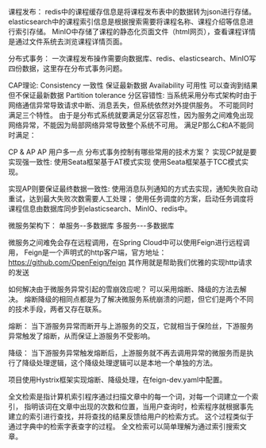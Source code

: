 课程发布：
redis中的课程缓存信息是将课程发布表中的数据转为json进行存储。
elasticsearch中的课程索引信息是根据搜索需要将课程名称、课程介绍等信息进行索引存储。
MinIO中存储了课程的静态化页面文件（html网页），查看课程详情是通过文件系统去浏览课程详情页面。

分布式事务：
一次课程发布操作需要向数据库、redis、elasticsearch、MinIO写四份数据，这里存在分布式事务问题。


CAP理论:
Consistency 一致性 保证最新数据
Availability 可用性 可以查询到结果 但不保证最新数据
Partition tolerance 分区容错性: 当系统采用分布式架构时由于网络通信异常导致请求中断、消息丢失，但系统依然对外提供服务。
不可能同时满足三个特性。
由于是分布式系统就要满足分区容忍性，因为服务之间难免出现网络异常，不能因为局部网络异常导致整个系统不可用。
满足P那么C和A不能同时满足：

CP & AP AP 用户多一点
分布式事务控制有哪些常用的技术方案？
实现CP就是要实现强一致性:
使用Seata框架基于AT模式实现
使用Seata框架基于TCC模式实现。

实现AP则要保证最终数据一致性:
使用消息队列通知的方式去实现，通知失败自动重试，达到最大失败次数需要人工处理；
使用任务调度的方案，启动任务调度将课程信息由数据库同步到elasticsearch、MinIO、redis中。

微服务架构下：
单服务--多数据库
多服务---多数据库


微服务之间难免会存在远程调用，在Spring Cloud中可以使用Feign进行远程调用，
Feign是一个声明式的http客户端，官方地址：https://github.com/OpenFeign/feign
其作用就是帮助我们优雅的实现http请求的发送

如何解决由于微服务异常引起的雪崩效应呢？
可以采用熔断、降级的方法去解决。
熔断降级的相同点都是为了解决微服务系统崩溃的问题，但它们是两个不同的技术手段，两者又存在联系。


熔断：
当下游服务异常而断开与上游服务的交互，它就相当于保险丝，下游服务异常触发了熔断，从而保证上游服务不受影响。

降级：
当下游服务异常触发熔断后，上游服务就不再去调用异常的微服务而是执行了降级处理逻辑，这个降级处理逻辑可以是本地一个单独的方法。

项目使用Hystrix框架实现熔断、降级处理，在feign-dev.yaml中配置。



全文检索是指计算机索引程序通过扫描文章中的每一个词，对每一个词建立一个索引，
指明该词在文章中出现的次数和位置，当用户查询时，检索程序就根据事先建立的索引进行查找，并将查找的结果反馈给用户的检索方式。
这个过程类似于通过字典中的检索字表查字的过程。
全文检索可以简单理解为通过索引搜索文章。

